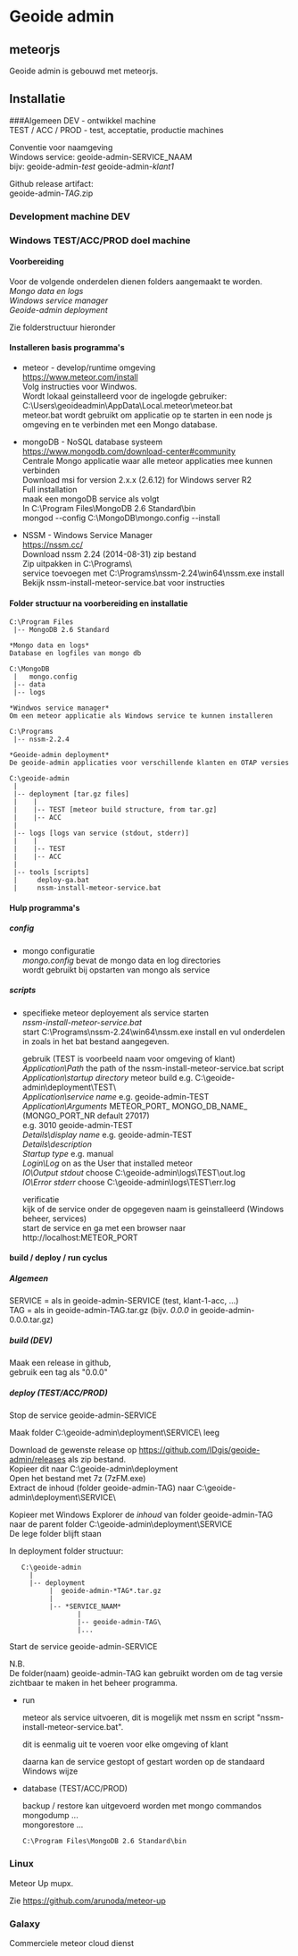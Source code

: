 # Geoide admin
## meteorjs
Geoide admin is gebouwd met meteorjs.   

## Installatie
###Algemeen 
DEV - ontwikkel machine  
TEST / ACC / PROD - test, acceptatie, productie machines  

Conventie voor naamgeving   
  Windows service: geoide-admin-SERVICE_NAAM       
    bijv: geoide-admin-*test* geoide-admin-*klant1*      
  
  Github release artifact:       
    geoide-admin-*TAG*.zip   

### Development machine DEV

### Windows TEST/ACC/PROD doel machine


#### Voorbereiding
Voor de volgende onderdelen dienen folders aangemaakt te worden.  
    *Mongo data en logs*  
    *Windows service manager*   
 	*Geoide-admin deployment*  

Zie folderstructuur hieronder  

#### Installeren basis programma's   
 * meteor - develop/runtime omgeving  
 https://www.meteor.com/install  
 Volg instructies voor Windwos.  
 Wordt lokaal geinstalleerd voor de ingelogde gebruiker:  
 C:\Users\geoideadmin\AppData\Local\.meteor\meteor.bat   
 meteor.bat wordt gebruikt om applicatie op te starten in een node js omgeving en te verbinden met een Mongo database.   
   
 * mongoDB - NoSQL database systeem   
 https://www.mongodb.com/download-center#community       
 Centrale Mongo applicatie waar alle meteor applicaties mee kunnen verbinden   
 Download msi for version 2.x.x (2.6.12) for Windows server R2   
 Full installation     
 maak een mongoDB service als volgt   
 In C:\Program Files\MongoDB 2.6 Standard\bin   
   mongod --config  C:\MongoDB\mongo.config --install   
   
 * NSSM - Windows Service Manager   
 https://nssm.cc/   
 Download nssm 2.24 (2014-08-31) zip bestand   
 Zip uitpakken in C:\Programs\   
   service toevoegen met C:\Programs\nssm-2.24\win64\nssm.exe install   
   Bekijk nssm-install-meteor-service.bat voor instructies   
 
#### Folder structuur na voorbereiding en installatie
    
    C:\Program Files   
     |-- MongoDB 2.6 Standard 
     
    *Mongo data en logs*
    Database en logfiles van mongo db
    
    C:\MongoDB
     |   mongo.config
     |-- data
     |-- logs
   
    *Windwos service manager* 
    Om een meteor applicatie als Windows service te kunnen installeren
    
    C:\Programs
     |-- nssm-2.2.4
  
 	*Geoide-admin deployment*
 	De geoide-admin applicaties voor verschillende klanten en OTAP versies 
 	
    C:\geoide-admin
     |
     |-- deployment [tar.gz files]
     |    |
     |    |-- TEST [meteor build structure, from tar.gz]
     |    |-- ACC
     |
     |-- logs [logs van service (stdout, stderr)]
     |    |
     |    |-- TEST
     |    |-- ACC
     |
     |-- tools [scripts]
     |     deploy-ga.bat
     |     nssm-install-meteor-service.bat
     

#### Hulp programma's
##### config
 * mongo configuratie   
   *mongo.config* bevat de mongo data en log directories   
   wordt gebruikt bij opstarten van mongo als service   

##### scripts
 * specifieke meteor deployement als service starten   
   *nssm-install-meteor-service.bat*   
   start C:\Programs\nssm-2.24\win64\nssm.exe install en vul onderdelen in zoals in het bat bestand aangegeven.   
	
   gebruik (TEST is voorbeeld naam voor omgeving of klant)    
	*Application\Path* the path of the nssm-install-meteor-service.bat script   
	*Application\startup directory* meteor build e.g. C:\geoide-admin\deployment\TEST\   
	*Application\service name* e.g. geoide-admin-TEST   
	*Application\Arguments* METEOR_PORT_  MONGO_DB_NAME_  (MONGO_PORT_NR default 27017)   
	  e.g. 3010 geoide-admin-TEST    
	*Details\display name* e.g. geoide-admin-TEST   
	*Details\description*   
	*Startup type* e.g. manual   
	*Login\Log* on as the User that installed meteor   
	*IO\Output stdout* choose C:\geoide-admin\logs\TEST\out.log   
	*IO\Error stderr* choose C:\geoide-admin\logs\TEST\err.log   
    
	verificatie   
	kijk of de service onder de opgegeven naam is geinstalleerd (Windows beheer, services)   
	start de service en ga met een browser naar http://localhost:METEOR_PORT   
	

#### build / deploy / run cyclus
##### Algemeen
   SERVICE = als in geoide-admin-SERVICE (test, klant-1-acc, ...)    
   TAG = als in geoide-admin-TAG.tar.gz (bijv. *0.0.0* in geoide-admin-0.0.0.tar.gz)   

##### build (DEV)    

   Maak een release in github,    
   gebruik een tag als "0.0.0"   	
         
##### deploy  (TEST/ACC/PROD)   
   
   Stop de service geoide-admin-SERVICE
   
   Maak folder C:\geoide-admin\deployment\SERVICE\ leeg   
   
   Download de gewenste release op https://github.com/IDgis/geoide-admin/releases  als zip bestand.   
   Kopieer dit naar C:\geoide-admin\deployment      
   Open het bestand met 7z (7zFM.exe)   
   Extract de inhoud (folder geoide-admin-TAG) naar C:\geoide-admin\deployment\SERVICE\   
   
   Kopieer met Windows Explorer de *inhoud* van folder geoide-admin-TAG naar de parent folder C:\geoide-admin\deployment\SERVICE   
   De lege folder blijft staan   
   
  In deployment folder structuur:   
  
	   C:\geoide-admin
	     |
	     |-- deployment 
	          |  geoide-admin-*TAG*.tar.gz
	          |
	          |-- *SERVICE_NAAM* 
	                 |
	                 |-- geoide-admin-TAG\ 
	                 |...

  
  Start de service geoide-admin-SERVICE   
  
  N.B.   
  De folder(naam) geoide-admin-TAG kan gebruikt worden om de tag versie zichtbaar te maken in het beheer programma.   
    
 * run   
  
   meteor als service uitvoeren, dit is mogelijk met nssm en script "nssm-install-meteor-service.bat".   
   
   dit is eenmalig uit te voeren voor elke omgeving of klant    
   
   daarna kan de service gestopt of gestart worden op de standaard Windows wijze    
   
 * database  (TEST/ACC/PROD)   
 
   backup / restore kan uitgevoerd worden met mongo commandos   
     mongodump ...     
     mongorestore ...     
     
       C:\Program Files\MongoDB 2.6 Standard\bin
   
### Linux
Meteor Up mupx.   

Zie https://github.com/arunoda/meteor-up     

### Galaxy
Commerciele meteor cloud dienst   
  